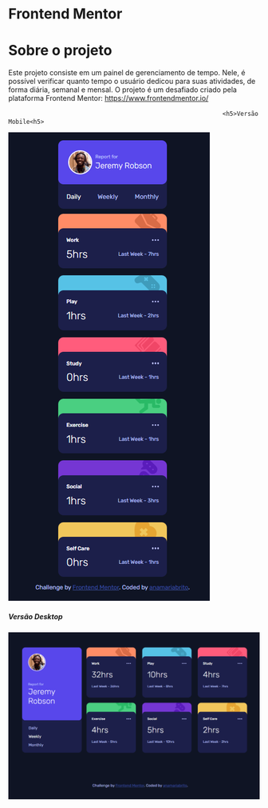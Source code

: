 # Frontend Mentor 

# Sobre o projeto 

Este projeto consiste em um painel de gerenciamento de tempo. Nele, é possível verificar quanto tempo o usuário dedicou para suas atividades, de forma diária, semanal e mensal. 
O projeto é um desafiado criado pela plataforma Frontend Mentor: https://www.frontendmentor.io/

                                                                <h5>Versão Mobile<h5>
<img src="./images/mobile-daily.png">


<h5>Versão Desktop<h5>
<img src="./images/desktop-weekly.png">

